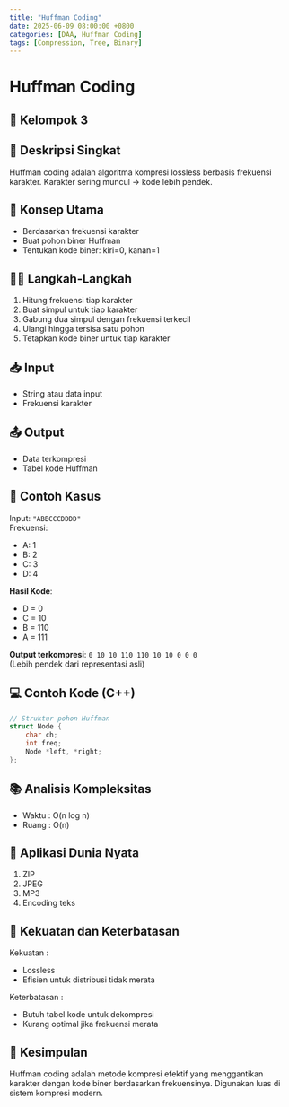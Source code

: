 ```yaml
---
title: "Huffman Coding"
date: 2025-06-09 08:00:00 +0800
categories: [DAA, Huffman Coding]
tags: [Compression, Tree, Binary]
---
```


# Huffman Coding
## 🎯 Kelompok 3  

## 📌 Deskripsi Singkat  
Huffman coding adalah algoritma kompresi lossless berbasis frekuensi karakter. Karakter sering muncul → kode lebih pendek.

## 🧠 Konsep Utama  
- Berdasarkan frekuensi karakter  
- Buat pohon biner Huffman  
- Tentukan kode biner: kiri=0, kanan=1

## 🧑‍💻 Langkah-Langkah  
1. Hitung frekuensi tiap karakter  
2. Buat simpul untuk tiap karakter  
3. Gabung dua simpul dengan frekuensi terkecil  
4. Ulangi hingga tersisa satu pohon  
5. Tetapkan kode biner untuk tiap karakter

## 📥 Input  
- String atau data input  
- Frekuensi karakter

## 📤 Output  
- Data terkompresi  
- Tabel kode Huffman

## 🧮 Contoh Kasus  
Input: `"ABBCCCDDDD"`  
Frekuensi:  
- A: 1  
- B: 2  
- C: 3  
- D: 4  

**Hasil Kode**:  
- D = 0  
- C = 10  
- B = 110  
- A = 111  

**Output terkompresi**: `0 10 10 110 110 10 10 0 0 0`  
(Lebih pendek dari representasi asli)

## 💻 Contoh Kode (C++)  

```cpp
// Struktur pohon Huffman
struct Node {
    char ch;
    int freq;
    Node *left, *right;
};
```

## 📚 Analisis Kompleksitas
- Waktu : O(n log n)
- Ruang : O(n)

## 🌟 Aplikasi Dunia Nyata
1. ZIP
2. JPEG
3. MP3
4. Encoding teks

## 💪 Kekuatan dan Keterbatasan
Kekuatan :
- Lossless
- Efisien untuk distribusi tidak merata

Keterbatasan :
- Butuh tabel kode untuk dekompresi
- Kurang optimal jika frekuensi merata

## 🏁 Kesimpulan
Huffman coding adalah metode kompresi efektif yang menggantikan karakter dengan kode biner berdasarkan frekuensinya. Digunakan luas di sistem kompresi modern.